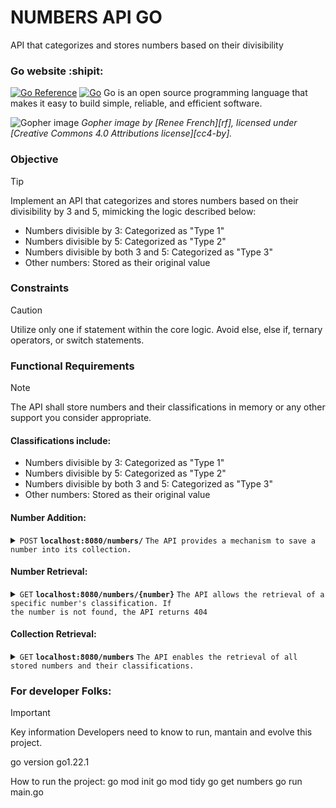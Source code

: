 # NUMBERS API GO 
API that categorizes and stores numbers based on their divisibility

### Go website :shipit:
[![Go Reference](https://pkg.go.dev/badge/golang.org/x/website.svg)](https://pkg.go.dev/golang.org/x/website)
[![Go](https://github.com/JoaquinAcuna97/numbers-api-go/actions/workflows/go.yml/badge.svg?branch=main)](https://github.com/JoaquinAcuna97/numbers-api-go/actions/workflows/go.yml)
Go is an open source programming language that makes it easy to build simple,
reliable, and efficient software.

![Gopher image](https://golang.org/doc/gopher/fiveyears.jpg)
*Gopher image by [Renee French][rf], licensed under [Creative Commons 4.0 Attributions license][cc4-by].*


### Objective
> [!TIP]
> Implement an API that categorizes and stores numbers based on their divisibility by
3 and 5, mimicking the logic described below:
* Numbers divisible by 3: Categorized as "Type 1"
* Numbers divisible by 5: Categorized as "Type 2"
* Numbers divisible by both 3 and 5: Categorized as "Type 3"
* Other numbers: Stored as their original value

### Constraints
> [!CAUTION]
> Utilize only one if statement within the core logic. Avoid else, else if, ternary
operators, or switch statements.

### Functional Requirements
> [!NOTE]
>  The API shall store numbers and their classifications in memory or any
other support you consider appropriate.

#### Classifications include:
+ Numbers divisible by 3: Categorized as "Type 1"
+ Numbers divisible by 5: Categorized as "Type 2"
+ Numbers divisible by both 3 and 5: Categorized as "Type 3"
+ Other numbers: Stored as their original value



#### Number Addition:

<details>
 <summary><code>POST</code> <code><b>localhost:8080/numbers/</b></code> <code>The API provides a mechanism to save a number into its collection.</code></summary>

##### Body

> | name      |  type     | data type               | description                                                           |
> |-----------|-----------|-------------------------|-----------------------------------------------------------------------|
> | number    |  required | object (JSON)           | `{"number":25}`                                                       |


##### Responses

> | http code     | content-type                      | response                                                            |
> |---------------|-----------------------------------|---------------------------------------------------------------------|
> | `201`         | `application/json`                | `Created successfully`                                              |
> | `400`         | `application/json`                | `"message": "There was an error processing the request!"`           |
</details>

#### Number Retrieval:
<details>
 <summary><code>GET</code> <code><b>localhost:8080/numbers/{number}</b></code> <code>The API allows the retrieval of a specific number's classification. If
the number is not found, the API returns 404</code></summary>

##### Parameters

> | name      |  type     | data type               | description                                                           |
> |-----------|-----------|-------------------------|-----------------------------------------------------------------------|
> | number    |  required | object (JSON)   | `/25`  |


##### Responses

> | http code     | content-type                      | response                                                            |
> |---------------|-----------------------------------|---------------------------------------------------------------------|
> | `201`         | `application/json`        | `{"Number": 25,"Category": "Type 2"}`                                       |
> | `404`         | `application/json`                | `"message": "number not found"`                                     |
> | `400`         | `application/json`                | `"message": "Can't convert this to an int!"`                        |
</details>

#### Collection Retrieval:
<details>
 <summary><code>GET</code> <code><b>localhost:8080/numbers</b></code> <code>The API enables the retrieval of all stored numbers and their classifications.</code></summary>

##### Parameters

> | name      |  type     | data type               | description                                                           |
> |-----------|-----------|-------------------------|-----------------------------------------------------------------------|


##### Responses

> | http code     | content-type                      | response                                                            |
> |---------------|-----------------------------------|---------------------------------------------------------------------|
> | `200`         | `application/json`                | `[{"Number": 25,"Category": "Type 2"}]`                             |
</details>


### For developer Folks:





> [!IMPORTANT]
> Key information Developers need to know to run, mantain and evolve this project.
>
> go version go1.22.1
>
> How to run the project:
go mod init
go mod tidy
go get numbers
go run main.go 